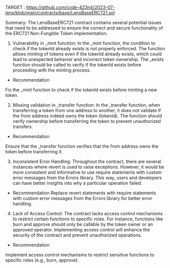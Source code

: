TARGET : https://github.com/code-423n4/2023-07-lens/blob/main/contracts/base/LensBaseERC721.sol




Summary:
The LensBaseERC721 contract contains several potential issues that need to be addressed to ensure the correct and secure functionality of the ERC721 Non-Fungible Token implementation.

1. Vulnerability in _mint function:
In the _mint function, the condition to check if the tokenId already exists is not properly enforced. The function allows minting of tokens even if the tokenId already exists, which could lead to unexpected behavior and incorrect token ownership. The _exists function should be called to verify if the tokenId exists before proceeding with the minting process.
 
 - Recommendation 

Fix the _mint function to check if the tokenId exists before minting a new token.


2. Missing validation in _transfer function:
In the _transfer function, when transferring a token from one address to another, it does not validate if the from address indeed owns the token (tokenId). The function should verify ownership before transferring the token to prevent unauthorized transfers.


- Recommendation 

Ensure that the _transfer function verifies that the from address owns the token before transferring it.


3. Inconsistent Error Handling:
Throughout the contract, there are several instances where revert is used to raise exceptions. However, it would be more consistent and informative to use require statements with custom error messages from the Errors library. This way, users and developers can have better insights into why a particular operation failed.

- Recommendation 
Replace revert statements with require statements with custom error messages from the Errors library for better error handling.

4. Lack of Access Control:
The contract lacks access control mechanisms to restrict certain functions to specific roles. For instance, functions like burn and approve should only be callable by the token owner or an approved operator. Implementing access control will enhance the security of the contract and prevent unauthorized operations.

- Recommendation 

Implement access control mechanisms to restrict sensitive functions to specific roles (e.g., burn, approve).